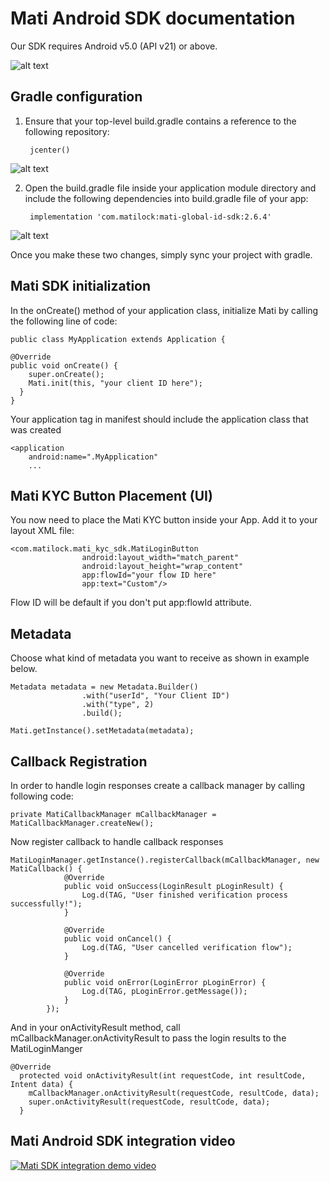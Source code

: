 # Mati Android SDK documentation
Our SDK requires Android v5.0 (API v21) or above.

![alt text](https://github.com/MatiFace/mati-global-id-sdk-android/blob/master/Group%2011.png?raw=true)

## Gradle configuration

1. Ensure that your top-level build.gradle contains a reference to the following repository:

        jcenter()
    
![alt text](https://github.com/MatiFace/mati-global-id-sdk-android/blob/master/Screenshot%20from%202019-03-25%2014-22-45.png?raw=true)

2. Open the build.gradle file inside your application module directory and include the following dependencies into build.gradle file of your app:

        implementation 'com.matilock:mati-global-id-sdk:2.6.4'
        
![alt text](https://github.com/MatiFace/mati-global-id-sdk-android/blob/master/Screenshot%20from%202019-03-25%2014-32-01.png?raw=true)
    
Once you make these two changes, simply sync your project with gradle.

    
## Mati SDK initialization

In the onCreate() method of your application class, initialize Mati by calling the following line of code:

    public class MyApplication extends Application {

    @Override
    public void onCreate() {
        super.onCreate();
        Mati.init(this, "your client ID here");
      }
    }
   
Your application tag in manifest should include the application class that was created

    <application
        android:name=".MyApplication"
        ...

## Mati KYC Button Placement (UI)

You now need to place the Mati KYC button inside your App. Add it to your layout XML file:

    <com.matilock.mati_kyc_sdk.MatiLoginButton
                    android:layout_width="match_parent"
                    android:layout_height="wrap_content"
                    app:flowId="your flow ID here"
                    app:text="Custom"/>
     
                    
Flow ID will be default if you don't put app:flowId attribute.

## Metadata

Choose what kind of metadata you want to receive as shown in example below.

    Metadata metadata = new Metadata.Builder()
                    .with("userId", "Your Client ID")
                    .with("type", 2)
                    .build();
    
    Mati.getInstance().setMetadata(metadata);

## Callback Registration

In order to handle login responses create a callback manager by calling following code:

    private MatiCallbackManager mCallbackManager = MatiCallbackManager.createNew();

Now register callback to handle callback responses

    MatiLoginManager.getInstance().registerCallback(mCallbackManager, new MatiCallback() {
                @Override
                public void onSuccess(LoginResult pLoginResult) {
                    Log.d(TAG, "User finished verification process successfully!");
                }
    
                @Override
                public void onCancel() {
                    Log.d(TAG, "User cancelled verification flow");
                }
    
                @Override
                public void onError(LoginError pLoginError) {
                    Log.d(TAG, pLoginError.getMessage());
                }
            });

And in your onActivityResult method, call mCallbackManager.onActivityResult to pass the login results to the MatiLoginManger

    @Override
      protected void onActivityResult(int requestCode, int resultCode, Intent data) {
        mCallbackManager.onActivityResult(requestCode, resultCode, data);
        super.onActivityResult(requestCode, resultCode, data);
      }
      
      
## Mati Android SDK integration video    

[![Mati SDK integration demo video](https://img.youtube.com/vi/qDBjiBwyVF8/0.jpg)](https://www.youtube.com/watch?v=qDBjiBwyVF8)
